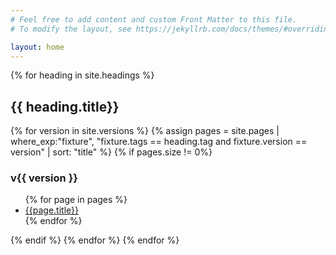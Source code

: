 ```yaml
---
# Feel free to add content and custom Front Matter to this file.
# To modify the layout, see https://jekyllrb.com/docs/themes/#overriding-theme-defaults

layout: home
---
```



{% for heading in site.headings %}
<h2>{{ heading.title}}</h2>
{% for version in site.versions %}
{% assign pages = site.pages | where_exp:"fixture", "fixture.tags == heading.tag and fixture.version == version" | sort: "title" %}
{% if pages.size != 0%}
<h3>v{{ version }}</h3>
<ul>
{% for page in pages %}
    <li><a href="{{page.url |relative_url}}">{{page.title}}</a></li>
{% endfor %}
</ul>
{% endif %}
{% endfor %}
{% endfor %}
